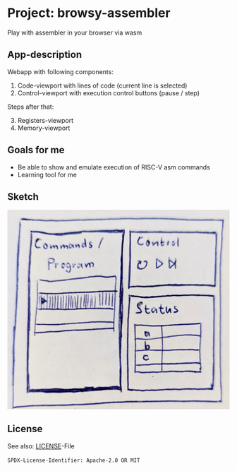 # Project: browsy-assembler

Play with assembler in your browser via wasm

## App-description

Webapp with following components:

1. Code-viewport with lines of code (current line is selected)
2. Control-viewport with execution control buttons (pause / step)

Steps after that:

3. Registers-viewport
4. Memory-viewport

## Goals for me

* Be able to show and emulate execution of RISC-V asm commands
* Learning tool for me

## Sketch

![Minimal app sketch](minimal.jpg)

## License

See also: [LICENSE](LICENSE)-File

`SPDX-License-Identifier: Apache-2.0 OR MIT`

